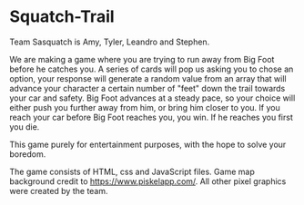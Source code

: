 # Squatch-Trail

Team Sasquatch is Amy, Tyler, Leandro and Stephen.

We are making a game where you are trying to run away from Big Foot before he catches you. A series of cards will pop us asking you to chose an option, your response will generate a random value from an array that will advance your character a certain number of "feet" down the trail towards your car and safety.  Big Foot advances at a steady pace, so your choice will either push you further away from him, or bring him closer to you.  If you reach your car before Big Foot reaches you, you win.  If he reaches you first you die.

This game purely for entertainment purposes, with the hope to solve your boredom.

The game consists of HTML, css and JavaScript files. Game map background credit to https://www.piskelapp.com/.  All other pixel graphics were created by the team.  
